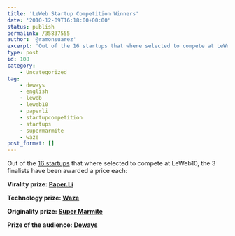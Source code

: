 ```yaml
---
title: 'LeWeb Startup Competition Winners'
date: '2010-12-09T16:18:00+00:00'
status: publish
permalink: /35837555
author: '@ramonsuarez'
excerpt: 'Out of the 16 startups that where selected to compete at LeWeb10, the 3 finalists have been awarded a price each: Virality prize: Paper.Li Technology prize: Waze Originality prize: Super Marmite Prize of the audience: Deways'
type: post
id: 108
category:
    - Uncategorized
tag:
    - deways
    - english
    - leweb
    - leweb10
    - paperli
    - startupcompetition
    - startups
    - supermarmite
    - waze
post_format: []
---
```

Out of the [16 startups](http://loogic.com/16-startups-en-la-competicion-de-leweb-ninguna-espanola/ "startups finalistas leweb10") that where selected to compete at LeWeb10, the 3 finalists have been awarded a price each:

**Virality prize: [Paper.Li](http://paper.li/)**

**Technology prize: [Waze](http://world.waze.com/)**

**Originality prize: [Super Marmite](http://www.super-marmite.com/)**

**Prize of the audience: [Deways](http://www.deways.fr/ "Deways, compartir coche")**